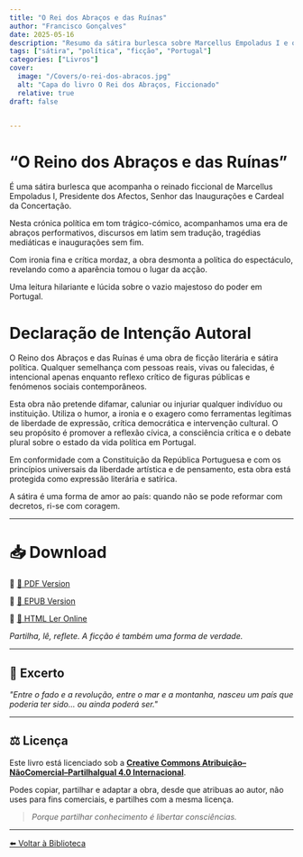 ```yaml
---
title: "O Rei dos Abraços e das Ruínas"
author: "Francisco Gonçalves"
date: 2025-05-16
description: "Resumo da sátira burlesca sobre Marcellus Empoladus I e o vazio teatral da política portuguesa."
tags: ["sátira", "política", "ficção", "Portugal"]
categories: ["Livros"]
cover:
  image: "/Covers/o-rei-dos-abracos.jpg"
  alt: "Capa do livro O Rei dos Abraços, Ficcionado"
  relative: true
draft: false


---
```


# “O Reino dos Abraços e das Ruínas” 

É uma sátira burlesca que acompanha o reinado ficcional de Marcellus Empoladus I, Presidente dos Afectos, Senhor das Inaugurações e Cardeal da Concertação.

Nesta crónica política em tom trágico-cómico, acompanhamos uma era de abraços performativos, discursos em latim sem tradução, tragédias mediáticas e inaugurações sem fim.

Com ironia fina e crítica mordaz, a obra desmonta a política do espectáculo, revelando como a aparência tomou o lugar da acção.

Uma leitura hilariante e lúcida sobre o vazio majestoso do poder em Portugal.


# Declaração de Intenção Autoral

O Reino dos Abraços e das Ruínas é uma obra de ficção literária e sátira política. Qualquer semelhança com pessoas reais, vivas ou falecidas, é intencional apenas enquanto reflexo crítico de figuras públicas e fenómenos sociais contemporâneos.

Esta obra não pretende difamar, caluniar ou injuriar qualquer indivíduo ou instituição. Utiliza o humor, a ironia e o exagero como ferramentas legítimas de liberdade de expressão, crítica democrática e intervenção cultural. O seu propósito é promover a reflexão cívica, a consciência crítica e o debate plural sobre o estado da vida política em Portugal.

Em conformidade com a Constituição da República Portuguesa e com os princípios universais da liberdade artística e de pensamento, esta obra está protegida como expressão literária e satírica.

A sátira é uma forma de amor ao país: quando não se pode reformar com decretos, ri-se com coragem.

---

# 📥 Download

🔹 [📘 PDF Version](/downloads/o-rei-dos-abracos.pdf)

🔹 [📗 EPUB Version](/downloads/o-rei-dos-abracos.epub)

🔹 [📗 HTML Ler Online](/html/o-rei-dos-abracos.html)

*Partilha, lê, reflete. A ficção é também uma forma de verdade.*

---

## 📜 Excerto

*"Entre o fado e a revolução, entre o mar e a montanha, nasceu um país que poderia ter sido... ou ainda poderá ser."*

---
## ⚖️ Licença

Este livro está licenciado sob a
**[Creative Commons Atribuição–NãoComercial–PartilhaIgual 4.0 Internacional](https://creativecommons.org/licenses/by-nc-sa/4.0/)**.

Podes copiar, partilhar e adaptar a obra,
desde que atribuas ao autor, não uses para fins comerciais,
e partilhes com a mesma licença.

> *Porque partilhar conhecimento é libertar consciências.*
---

[⬅️ Voltar à Biblioteca](/)


